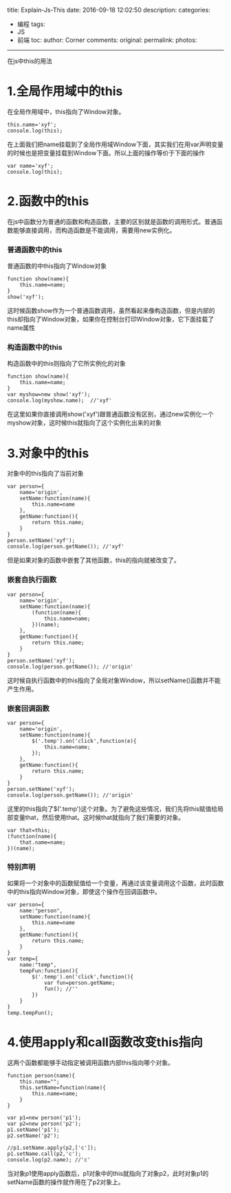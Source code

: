title: Explain-Js-This
date: 2016-09-18 12:02:50
description:
categories:
- 编程
tags:
- JS
- 前端
toc:
author: Corner
comments:
original:
permalink:
photos:
---
  在js中this的用法
<!-- more -->

# 1.全局作用域中的this

在全局作用域中，this指向了Window对象。

```
this.name='xyf';
console.log(this);
```
在上面我们把name挂载到了全局作用域Window下面，其实我们在用var声明变量的时候也是把变量挂载到Window下面。所以上面的操作等价于下面的操作
```
var name='xyf';
console.log(this);
```

# 2.函数中的this
在js中函数分为普通的函数和构造函数，主要的区别就是函数的调用形式。普通函数能够直接调用，而构造函数是不能调用，需要用new实例化。
### 普通函数中的this
普通函数的中this指向了Window对象
```
function show(name){
	this.name=name;
}
show('xyf');
```
这时候函数show作为一个普通函数调用，虽然看起来像构造函数，但是内部的this却指向了Window对象，如果你在控制台打印Window对象，它下面挂载了name属性

### 构造函数中的this
构造函数中的this则指向了它所实例化的对象
```
function show(name){
	this.name=name;
}
var myshow=new show('xyf');
console.log(myshow.name);  //'xyf'
```
在这里如果你直接调用show('xyf')跟普通函数没有区别，通过new实例化一个myshow对象，这时候this就指向了这个实例化出来的对象


# 3.对象中的this

对象中的this指向了当前对象

```
var person={
	name='origin',
	setName:function(name){
		this.name=name
	},
	getName:function(){
		return this.name;
	}
}
person.setName('xyf');
console.log(person.getName()); //'xyf'
```

但是如果对象的函数中嵌套了其他函数，this的指向就被改变了。

### 嵌套自执行函数
```
var person={
	name='origin',
	setName:function(name){
		(function(name){
			this.name=name;
		})(name);
	},
	getName:function(){
		return this.name;
	}
}
person.setName('xyf');
console.log(person.getName()); //'origin'
```
这时候自执行函数中的this指向了全局对象Window，所以setName()函数并不能产生作用。


### 嵌套回调函数
```
var person={
	name='origin',
	setName:function(name){
		$('.temp').on('click',function(e){
			this.name=name;
		});
	},
	getName:function(){
		return this.name;
	}
}
person.setName('xyf');
console.log(person.getName()); //'origin'
```

这里的this指向了$('.temp')这个对象。为了避免这些情况，我们先将this赋值给局部变量that，然后使用that。这时候that就指向了我们需要的对象。
```
var that=this;
(function(name){
	that.name=name;
})(name);
```

### 特别声明
如果将一个对象中的函数赋值给一个变量，再通过该变量调用这个函数，此时函数中的this指向Window对象，即使这个操作在回调函数中。
```
var person={
	name:"person",
	setName:function(name){
		this.name=name
	},
	getName:function(){
		return this.name;
	}
}
var temp={
	name:"temp",
	tempFun:function(){
		$('.temp').on('click',function(){
			var fun=person.getName;
			fun(); //''
		})
	}
}
temp.tempFun();
```

# 4.使用apply和call函数改变this指向
这两个函数都能够手动指定被调用函数内部this指向哪个对象。

```
function person(name){
	this.name="";
	this.setName=function(name){
		this.name=name;
	}
}

var p1=new person('p1');
var p2=new person('p2');
p1.setName('p1');
p2.setName('p2');

//p1.setName.apply(p2,['c']);
p1.setName.call(p2,'c');
console.log(p2.name); //'c'
```
当对象p1使用apply函数后，p1对象中的this就指向了对象p2，此时对象p1的setName函数的操作就作用在了p2对象上。






